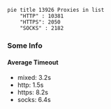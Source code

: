 
```mermaid
pie title 13926 Proxies in list
    "HTTP" : 10381
    "HTTPS": 2050
    "SOCKS" : 2182
```

### Some Info
#### Average Timeout

- mixed: 3.2s
- http: 1.5s
- https: 8.2s
- socks: 6.4s